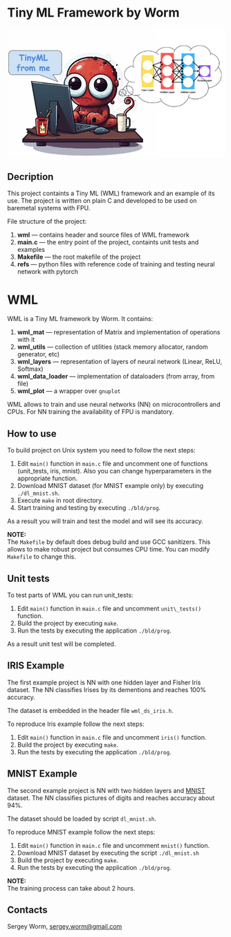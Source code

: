 # Tiny ML Framework by Worm

![The picture](./imgs/worm_at_work.jpg "Worm at work!")

## Decription

This project containts a Tiny ML (WML) framework and an example of its use.
The project is written on plain C and developed to be used on baremetal
systems with FPU.

File structure of the project:

1. **wml** — contains header and source files of WML framework
1. **main.c** — the entry point of the project, containts unit tests and examples
1. **Makefile** — the root makefile of the project
1. **refs** — python files with reference code of training and testing
   neural network with pytorch

# WML

WML is a Tiny ML framework by Worm. It contains:<br>

1. **wml_mat** — representation of Matrix and implementation of operations with it
1. **wml_utils** — collection of utilities (stack memory allocator, random generator, etc)
1. **wml_layers** — representation of layers of neural network (Linear, ReLU, Softmax)
1. **wml_data_loader** — implementation of dataloaders (from array, from file)
1. **wml_plot** — a wrapper over `gnuplot`


WML allows to train and use neural networks (NN) on microcontrollers and CPUs.
For NN training the availability of FPU is mandatory.

## How to use

To build project on Unix system you need to follow the next steps:<br>

1. Edit `main()` function in `main.c` file and uncomment one of functions
   (unit\_tests, iris, mnist). Also you can change hyperparameters in the
   appropriate function.
1. Download MNIST dataset (for MNIST example only) by executing `./dl_mnist.sh`.
1. Execute `make` in root directory.
1. Start training and testing by executing `./bld/prog`.

As a result you will train and test the model and will see its accuracy.

**NOTE:**<br>
The `Makefile` by default does debug build and use GCC sanitizers. This allows
to make robust project but consumes CPU time. You can modify `Makefile` to
change this.

## Unit tests

To test parts of WML you can run unit\_tests:

1. Edit `main()` function in `main.c` file and uncomment `unit\_tests()` function.
1. Build the project by executing `make`.
1. Run the tests by executing the application `./bld/prog`.

As a result unit test will be completed.

## IRIS Example

The first example project is NN with one hidden layer and Fisher Iris dataset.
The NN classifies Irises by its dementions and reaches 100% accuracy.<p>

The dataset is embedded in the header file `wml_ds_iris.h`.

To reproduce Iris example follow the next steps:

1. Edit `main()` function in `main.c` file and uncomment `iris()` function.
1. Build the project by executing `make`.
1. Run the tests by executing the application `./bld/prog`.

## MNIST Example

The second example project is NN with two hidden layers and
[MNIST](https://en.wikipedia.org/wiki/MNIST_database) dataset.
The NN classifies pictures of digits and reaches accuracy about 94%.<p>

The dataset should be loaded by script `dl_mnist.sh`.

To reproduce MNIST example follow the next steps:

1. Edit `main()` function in `main.c` file and uncomment `mnist()` function.
1. Download MNIST dataset by executing the script `./dl_mnist.sh`
1. Build the project by executing `make`.
1. Run the tests by executing the application `./bld/prog`.

**NOTE:**<br>
The training process can take about 2 hours.

## Contacts

Sergey Worm, <sergey.worm@gmail.com>
